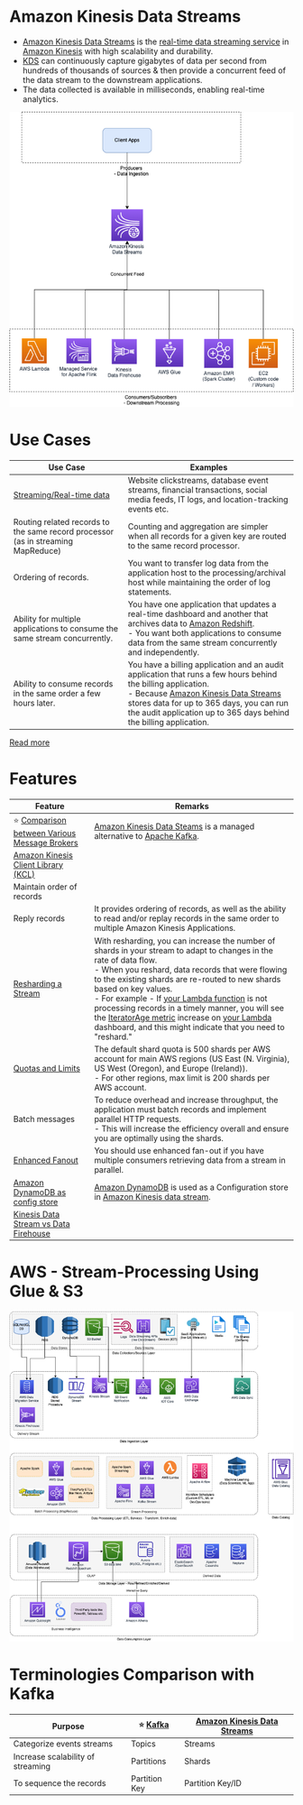 # Amazon Kinesis Data Streams
- [Amazon Kinesis Data Streams](https://aws.amazon.com/kinesis/data-streams/) is the [real-time data streaming service](https://github.com/Anshul619/HLD-System-Designs/blob/main/6_BigData/Readme.md) in [Amazon Kinesis]() with high scalability and durability.
- [KDS]() can continuously capture gigabytes of data per second from hundreds of thousands of sources & then provide a concurrent feed of the data stream to the downstream applications.
- The data collected is available in milliseconds, enabling real-time analytics.

![](AmazonKinesisDataStream.drawio.png)

# Use Cases

| Use Case                                                                                   | Examples                                                                                                                                                                                                                                                                      |
|--------------------------------------------------------------------------------------------|-------------------------------------------------------------------------------------------------------------------------------------------------------------------------------------------------------------------------------------------------------------------------------|
| [Streaming/Real-time data](../../0_UseCaseDesigns/ClickStreamAnalytics/Readme.md) | Website clickstreams, database event streams, financial transactions, social media feeds, IT logs, and location-tracking events etc.                                                                                                                                          |
| Routing related records to the same record processor (as in streaming MapReduce)           | Counting and aggregation are simpler when all records for a given key are routed to the same record processor.                                                                                                                                                                |
| Ordering of records.                                                                       | You want to transfer log data from the application host to the processing/archival host while maintaining the order of log statements.                                                                                                                                        |
| Ability for multiple applications to consume the same stream concurrently.                 | You have one application that updates a real-time dashboard and another that archives data to [Amazon Redshift]().<br/>- You want both applications to consume data from the same stream concurrently and independently.                                                      |
| Ability to consume records in the same order a few hours later.                            | You have a billing application and an audit application that runs a few hours behind the billing application. <br/>- Because [Amazon Kinesis Data Streams]() stores data for up to 365 days, you can run the audit application up to 365 days behind the billing application. |

[Read more](https://docs.aws.amazon.com/streams/latest/dev/key-concepts.html)

# Features

| Feature                                                                                                        | Remarks                                                                                                                                                                                                                                                                                                                                                                                                                                                                                                                                                                                                                          |
|----------------------------------------------------------------------------------------------------------------|----------------------------------------------------------------------------------------------------------------------------------------------------------------------------------------------------------------------------------------------------------------------------------------------------------------------------------------------------------------------------------------------------------------------------------------------------------------------------------------------------------------------------------------------------------------------------------------------------------------------------------|
| :star: [Comparison between Various Message Brokers](https://github.com/Anshul619/HLD-System-Designs/blob/main/4_MessageBrokersEDA/KafkaVsRabbitMQVsSQSVsSNS.md) | [Amazon Kinesis Data Steams](https://shastri-shankar9.medium.com/apache-kafka-vs-amazon-kinesis-b55821c7f51f) is a managed alternative to [Apache Kafka](https://github.com/Anshul619/HLD-System-Designs/blob/main/4_MessageBrokersEDA/Kafka/Readme.md).                                                                                                                                                                                                                                                                                                                                                                                                                          |
| [Amazon Kinesis Client Library (KCL)](KinesisClientLibrary.md)                                                 |                                                                                                                                                                                                                                                                                                                                                                                                                                                                                                                                                                                                                                  |
| Maintain order of records                                                                                      |                                                                                                                                                                                                                                                                                                                                                                                                                                                                                                                                                                                                                                  |
| Reply records                                                                                                  | It provides ordering of records, as well as the ability to read and/or replay records in the same order to multiple Amazon Kinesis Applications.                                                                                                                                                                                                                                                                                                                                                                                                                                                                                 |
| [Resharding a Stream](https://docs.aws.amazon.com/streams/latest/dev/kinesis-using-sdk-java-resharding.html)   | With resharding, you can increase the number of shards in your stream to adapt to changes in the rate of data flow.<br/>- When you reshard, data records that were flowing to the existing shards are re-routed to new shards based on key values.<br/>- For example - If [your Lambda function](../../2_Compute/AWSLambda/Readme.md) is not processing records in a timely manner, you will see the [IteratorAge metric](https://repost.aws/knowledge-center/lambda-iterator-age) increase on [your Lambda](../../2_Compute/AWSLambda/Readme.md) dashboard, and this might indicate that you need to "reshard." |
| [Quotas and Limits](https://docs.aws.amazon.com/streams/latest/dev/service-sizes-and-limits.html)              | The default shard quota is 500 shards per AWS account for main AWS regions (US East (N. Virginia), US West (Oregon), and Europe (Ireland)). <br/>- For other regions, max limit is 200 shards per AWS account.                                                                                                                                                                                                                                                                                                                                                                                                                   |
| Batch messages                                                                                                 | To reduce overhead and increase throughput, the application must batch records and implement parallel HTTP requests. <br/>- This will increase the efficiency overall and ensure you are optimally using the shards.                                                                                                                                                                                                                                                                                                                                                                                                             |
| [Enhanced Fanout](https://aws.amazon.com/blogs/aws/kds-enhanced-fanout/)                                       | You should use enhanced fan-out if you have multiple consumers retrieving data from a stream in parallel.                                                                                                                                                                                                                                                                                                                                                                                                                                                                                                                        |
| [Amazon DynamoDB as config store](../../1_Databases/AmazonDynamoDB/Readme.md)                           | [Amazon DynamoDB](../../1_Databases/AmazonDynamoDB/Readme.md) is used as a Configuration store in [Amazon Kinesis data stream]().                                                                                                                                                                                                                                                                                                                                                                                                                                                                                         |
| [Kinesis Data Stream vs Data Firehouse](KinesisDataStreamingVsFirehouse.md)                                    |                                                                                                                                                                                                                                                                                                                                                                                                                                                                                                                                                                                                                                  |

# AWS - Stream-Processing Using Glue & S3

![](../../0_UseCaseDesigns/Data-Architecture-ETL-Ingestion-Processing-Analytics.png)

# Terminologies Comparison with Kafka

| Purpose                           | :star: [Kafka](https://github.com/Anshul619/HLD-System-Designs/blob/main/4_MessageBrokersEDA/Kafka/Readme.md) | [Amazon Kinesis Data Streams]() |
|-----------------------------------|--------------------------------------------------------------|---------------------------------|
| Categorize events streams         | Topics                                                       | Streams                         |
| Increase scalability of streaming | Partitions                                                   | Shards                          |
| To sequence the records           | Partition Key                                                | Partition Key/ID                |